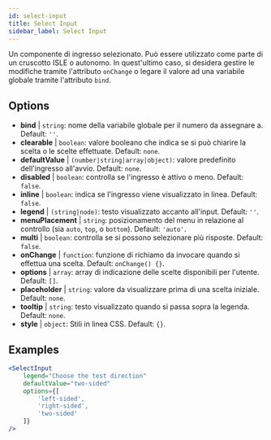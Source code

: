 ```yaml
---
id: select-input
title: Select Input
sidebar_label: Select Input
---
```


Un componente di ingresso selezionato. Può essere utilizzato come parte di un cruscotto ISLE o autonomo. In quest'ultimo caso, si desidera gestire le modifiche tramite l'attributo `onChange` o legare il valore ad una variabile globale tramite l'attributo `bind`.

## Options

* __bind__ | `string`: nome della variabile globale per il numero da assegnare a. Default: `''`.
* __clearable__ | `boolean`: valore booleano che indica se si può chiarire la scelta o le scelte effettuate. Default: `none`.
* __defaultValue__ | `(number|string|array|object)`: valore predefinito dell'ingresso all'avvio. Default: `none`.
* __disabled__ | `boolean`: controlla se l'ingresso è attivo o meno. Default: `false`.
* __inline__ | `boolean`: indica se l'ingresso viene visualizzato in linea. Default: `false`.
* __legend__ | `(string|node)`: testo visualizzato accanto all'input. Default: `''`.
* __menuPlacement__ | `string`: posizionamento del menu in relazione al controllo (sia `auto`, `top`, o `bottom`). Default: `'auto'`.
* __multi__ | `boolean`: controlla se si possono selezionare più risposte. Default: `false`.
* __onChange__ | `function`: funzione di richiamo da invocare quando si effettua una scelta. Default: `onChange() {}`.
* __options__ | `array`: array di indicazione delle scelte disponibili per l'utente. Default: `[]`.
* __placeholder__ | `string`: valore da visualizzare prima di una scelta iniziale. Default: `none`.
* __tooltip__ | `string`: testo visualizzato quando si passa sopra la legenda. Default: `none`.
* __style__ | `object`: Stili in linea CSS. Default: `{}`.


## Examples

```jsx live
<SelectInput
    legend="Choose the test direction"
    defaultValue="two-sided"
    options={[
        'left-sided',
        'right-sided',
        'two-sided'
    ]}
/>
```

